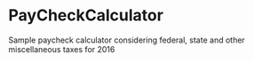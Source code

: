 # PayCheckCalculator
Sample paycheck calculator considering federal, state and other miscellaneous taxes for 2016
